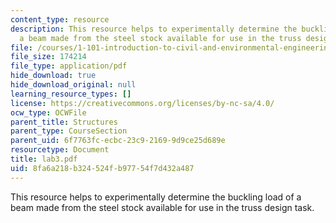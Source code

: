 ```yaml
---
content_type: resource
description: This resource helps to experimentally determine the buckling load of
  a beam made from the steel stock available for use in the truss design task.
file: /courses/1-101-introduction-to-civil-and-environmental-engineering-design-i-fall-2005/8fa6a218b324524fb97754f7d432a487_lab3.pdf
file_size: 174214
file_type: application/pdf
hide_download: true
hide_download_original: null
learning_resource_types: []
license: https://creativecommons.org/licenses/by-nc-sa/4.0/
ocw_type: OCWFile
parent_title: Structures
parent_type: CourseSection
parent_uid: 6f7763fc-ecbc-23c9-2169-9d9ce25d689e
resourcetype: Document
title: lab3.pdf
uid: 8fa6a218-b324-524f-b977-54f7d432a487
---
```

This resource helps to experimentally determine the buckling load of a beam made from the steel stock available for use in the truss design task.